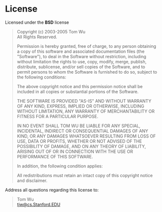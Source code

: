 # License

Licensed under the **BSD** license

> Copyright (c) 2003-2005  Tom Wu  
> All Rights Reserved.
>
> Permission is hereby granted, free of charge, to any person obtaining
> a copy of this software and associated documentation files (the
> "Software"), to deal in the Software without restriction, including
> without limitation the rights to use, copy, modify, merge, publish,
> distribute, sublicense, and/or sell copies of the Software, and to
> permit persons to whom the Software is furnished to do so, subject to
> the following conditions:
>
> The above copyright notice and this permission notice shall be
> included in all copies or substantial portions of the Software.
>
> THE SOFTWARE IS PROVIDED "AS-IS" AND WITHOUT WARRANTY OF ANY KIND,
> EXPRESS, IMPLIED OR OTHERWISE, INCLUDING WITHOUT LIMITATION, ANY
> WARRANTY OF MERCHANTABILITY OR FITNESS FOR A PARTICULAR PURPOSE.
>
> IN NO EVENT SHALL TOM WU BE LIABLE FOR ANY SPECIAL, INCIDENTAL,
> INDIRECT OR CONSEQUENTIAL DAMAGES OF ANY KIND, OR ANY DAMAGES WHATSOEVER
> RESULTING FROM LOSS OF USE, DATA OR PROFITS, WHETHER OR NOT ADVISED OF
> THE POSSIBILITY OF DAMAGE, AND ON ANY THEORY OF LIABILITY, ARISING OUT
> OF OR IN CONNECTION WITH THE USE OR PERFORMANCE OF THIS SOFTWARE.
>
> In addition, the following condition applies:
>
> All redistributions must retain an intact copy of this copyright notice
> and disclaimer.
>

Address all questions regarding this license to:

>  Tom Wu  
>  tjw@cs.Stanford.EDU

